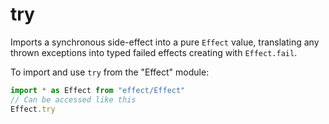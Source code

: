 # try

Imports a synchronous side-effect into a pure `Effect` value, translating any
thrown exceptions into typed failed effects creating with `Effect.fail`.

To import and use `try` from the "Effect" module:

```ts
import * as Effect from "effect/Effect"
// Can be accessed like this
Effect.try
```
